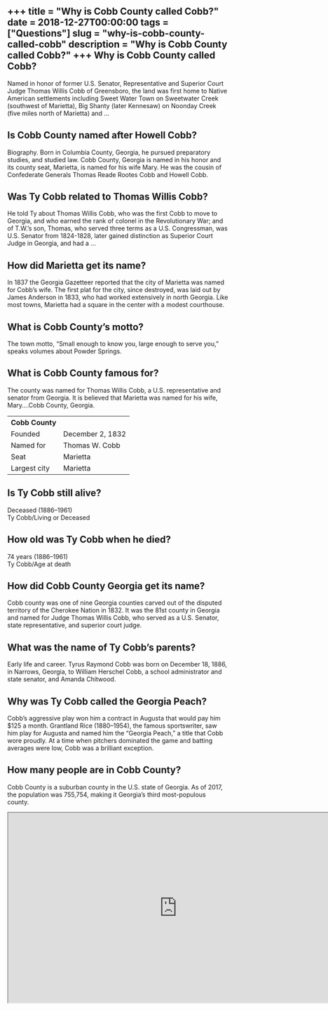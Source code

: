 +++
title = "Why is Cobb County called Cobb?"
date = 2018-12-27T00:00:00
tags = ["Questions"]
slug = "why-is-cobb-county-called-cobb"
description = "Why is Cobb County called Cobb?"
+++
Why is Cobb County called Cobb?
-------------------------------

Named in honor of former U.S. Senator, Representative and Superior Court Judge Thomas Willis Cobb of Greensboro, the land was first home to Native American settlements including Sweet Water Town on Sweetwater Creek (southwest of Marietta), Big Shanty (later Kennesaw) on Noonday Creek (five miles north of Marietta) and …

Is Cobb County named after Howell Cobb?
---------------------------------------

Biography. Born in Columbia County, Georgia, he pursued preparatory studies, and studied law. Cobb County, Georgia is named in his honor and its county seat, Marietta, is named for his wife Mary. He was the cousin of Confederate Generals Thomas Reade Rootes Cobb and Howell Cobb.

Was Ty Cobb related to Thomas Willis Cobb?
------------------------------------------

He told Ty about Thomas Willis Cobb, who was the first Cobb to move to Georgia, and who earned the rank of colonel in the Revolutionary War; and of T.W.’s son, Thomas, who served three terms as a U.S. Congressman, was U.S. Senator from 1824-1828, later gained distinction as Superior Court Judge in Georgia, and had a …

How did Marietta get its name?
------------------------------

In 1837 the Georgia Gazetteer reported that the city of Marietta was named for Cobb’s wife. The first plat for the city, since destroyed, was laid out by James Anderson in 1833, who had worked extensively in north Georgia. Like most towns, Marietta had a square in the center with a modest courthouse.

What is Cobb County’s motto?
----------------------------

The town motto, “Small enough to know you, large enough to serve you,” speaks volumes about Powder Springs.

What is Cobb County famous for?
-------------------------------

The county was named for Thomas Willis Cobb, a U.S. representative and senator from Georgia. It is believed that Marietta was named for his wife, Mary….Cobb County, Georgia.

<table><tr><th>Cobb County</th></tr><tr><td>Founded</td><td>December 2, 1832</td></tr><tr><td>Named for</td><td>Thomas W. Cobb</td></tr><tr><td>Seat</td><td>Marietta</td></tr><tr><td>Largest city</td><td>Marietta</td></tr></table>

Is Ty Cobb still alive?
-----------------------

Deceased (1886–1961)  
Ty Cobb/Living or Deceased

How old was Ty Cobb when he died?
---------------------------------

74 years (1886–1961)  
Ty Cobb/Age at death

How did Cobb County Georgia get its name?
-----------------------------------------

Cobb county was one of nine Georgia counties carved out of the disputed territory of the Cherokee Nation in 1832. It was the 81st county in Georgia and named for Judge Thomas Willis Cobb, who served as a U.S. Senator, state representative, and superior court judge.

What was the name of Ty Cobb’s parents?
---------------------------------------

Early life and career. Tyrus Raymond Cobb was born on December 18, 1886, in Narrows, Georgia, to William Herschel Cobb, a school administrator and state senator, and Amanda Chitwood.

Why was Ty Cobb called the Georgia Peach?
-----------------------------------------

Cobb’s aggressive play won him a contract in Augusta that would pay him $125 a month. Grantland Rice (1880–1954), the famous sportswriter, saw him play for Augusta and named him the “Georgia Peach,” a title that Cobb wore proudly. At a time when pitchers dominated the game and batting averages were low, Cobb was a brilliant exception.

How many people are in Cobb County?
-----------------------------------

Cobb County is a suburban county in the U.S. state of Georgia. As of 2017, the population was 755,754, making it Georgia’s third most-populous county.

<iframe allow="accelerometer; autoplay; clipboard-write; encrypted-media; gyroscope; picture-in-picture" allowfullscreen="" class="__youtube_prefs__  epyt-is-override  no-lazyload" data-no-lazy="1" data-origheight="433" data-origwidth="770" data-skipgform_ajax_framebjll="" height="433" id="_ytid_62756" loading="lazy" src="https://www.youtube.com/embed/eTb_itL5AZQ?enablejsapi=1&autoplay=0&cc_load_policy=0&cc_lang_pref=&iv_load_policy=1&loop=0&modestbranding=0&rel=1&fs=1&playsinline=0&autohide=2&theme=dark&color=red&controls=1&" title="YouTube player" width="770"></iframe>